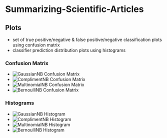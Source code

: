 # Summarizing-Scientific-Articles
## Plots
  - set of true positive/negative & false positive/negative classification plots using confusion matrix
  - classifier prediction distribution plots using histograms
  ### Confusion Matrix
  - ![GaussianNB Confusion Matrix](https://github.com/sudheerachary/Summarizing-Scientific-Articles/blob/master/plots/gaussian_25.png)
  - ![ComplimentNB Confusion Matrix](https://github.com/sudheerachary/Summarizing-Scientific-Articles/blob/master/plots/compliment_73.png)
  - ![MultinomialNB Confusion Matrix](https://github.com/sudheerachary/Summarizing-Scientific-Articles/blob/master/plots/multinomial_72.png)
  - ![BernoulliNB Confusion Matrix](https://github.com/sudheerachary/Summarizing-Scientific-Articles/blob/master/plots/bernoulli_80.png)
  ### Histograms
  - ![GaussianNB Histogram](https://github.com/sudheerachary/Summarizing-Scientific-Articles/blob/master/plots/gaussian_hist.png)
  - ![ComplimentNB Histogram](https://github.com/sudheerachary/Summarizing-Scientific-Articles/blob/master/plots/compliment_hist.png)
  - ![MultinomialNB Histogram](https://github.com/sudheerachary/Summarizing-Scientific-Articles/blob/master/plots/multinomial_hist.png)
  - ![BernoulliNB Histogram](https://github.com/sudheerachary/Summarizing-Scientific-Articles/blob/master/plots/bernoulli_hist.png)
